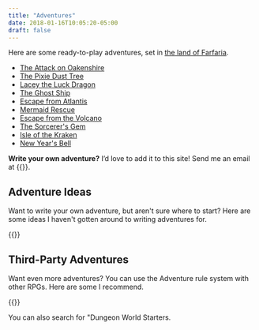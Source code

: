 ```yaml
---
title: "Adventures"
date: 2018-01-16T10:05:20-05:00
draft: false
---
```


Here are some ready-to-play adventures, set in [the land of Farfaria](/farfaria/).

- [The Attack on Oakenshire](/adventures/attack-on-oakenshire/)
- [The Pixie Dust Tree](/adventures/the-pixie-dust-tree/)
- [Lacey the Luck Dragon](/adventures/lacey-the-luck-dragon/)
- [The Ghost Ship](/adventures/the-ghost-ship/)
- [Escape from Atlantis](/adventures/escape-from-atlantis/)
- [Mermaid Rescue](/adventures/mermaid-rescue/)
- [Escape from the Volcano](/adventures/escape-from-the-volcano/)
- [The Sorcerer's Gem](/adventures/the-sorcerers-gem/)
- [Isle of the Kraken](/adventures/isle-of-the-kraken/)
- [New Year's Bell](/adventures/new-years-bell/)


**Write your own adventure?** I’d love to add it to this site! Send me an email at {{<email>}}.


## Adventure Ideas

Want to write your own adventure, but aren't sure where to start? Here are some ideas I haven't gotten around to writing adventures for.

{{<adventure-ideas>}}


## Third-Party Adventures

Want even more adventures? You can use the Adventure rule system with other RPGs. Here are some I recommend.

{{<adventure-third-party>}}

You can also search for "Dungeon World Starters.